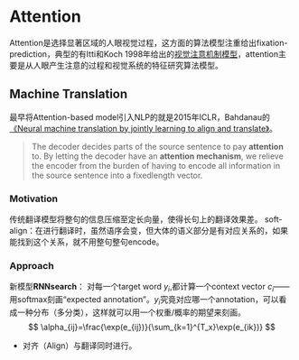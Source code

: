 # Attention

Attention是选择显著区域的人眼视觉过程，这方面的算法模型注重给出fixation-prediction，典型的有Itti和Koch 1998年给出的[视觉注意机制模型][1]，attention主要是从人眼产生注意的过程和视觉系统的特征研究算法模型。

## Machine Translation
最早将Attention-based model引入NLP的就是2015年ICLR，Bahdanau的[《Neural machine translation by jointly learning to align and translate》][2]。
>  The decoder decides parts of the source sentence to pay **attention** to. By letting the decoder have an **attention mechanism**, we relieve the encoder from the burden of having to encode all information in the source sentence into a fixedlength vector.

### Motivation
传统翻译模型将整句的信息压缩至定长向量，使得长句上的翻译效果差。
soft-align：在进行翻译时，虽然语序会变，但大体的语义部分是有对应关系的，如果能找到这个关系，就不用整句整句encode。
### Approach
新模型**RNNsearch**：
对每一个target word $y_i$,都计算一个context vector $c_i$——用softmax刻画“expected annotation”。$y_i$究竟对应哪一个annotation，可以看成一种分布（多分类），这样就可以用一个权重/概率的期望来刻画。
$$
\alpha_{ij}=\frac{\exp(e_{ij})}{\sum_{k=1}^{T_x}\exp(e_{ik})}
$$
- 对齐（Align）与翻译同时进行。





  [1]: http://ieeexplore.ieee.org/stamp/stamp.jsp?tp=&arnumber=730558
  [2]: http://www.cl.uni-heidelberg.de/courses/ws14/deepl/BahdanauETAL14.pdf